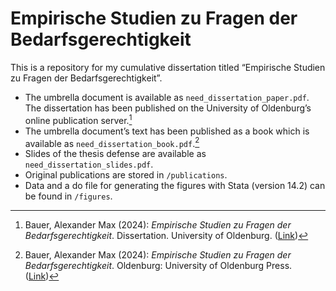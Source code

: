 # Empirische Studien zu Fragen der Bedarfsgerechtigkeit

This is a repository for my cumulative dissertation titled “Empirische Studien zu Fragen der Bedarfsgerechtigkeit”.

- The umbrella document is available as `need_dissertation_paper.pdf`. The dissertation has been published on the University of Oldenburg’s online publication server.[^1]
- The umbrella document’s text has been published as a book which is available as `need_dissertation_book.pdf`.[^2]
- Slides of the thesis defense are available as `need_dissertation_slides.pdf`.
- Original publications are stored in `/publications`.
- Data and a do file for generating the figures with Stata (version 14.2) can be found in `/figures`.

[^1]: Bauer, Alexander Max (2024): _Empirische Studien zu Fragen der Bedarfsgerechtigkeit_. Dissertation. University of Oldenburg. ([Link](http://oops.uni-oldenburg.de/6834/))
[^2]: Bauer, Alexander Max (2024): _Empirische Studien zu Fragen der Bedarfsgerechtigkeit_. Oldenburg: University of Oldenburg Press. ([Link](https://oops.uni-oldenburg.de/6835/))
